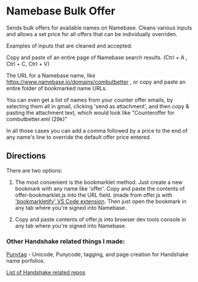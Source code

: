 # Namebase Bulk Offer
Sends bulk offers for available names on Namebase. Cleans various inputs and allows a set price for all offers that can be individually overriden.

Examples of inputs that are cleaned and accepted:

Copy and paste of an entire page of Namebase search results. (Ctrl + A , Ctrl + C, Ctrl + V)

The URL for a Namebase name, like https://www.namebase.io/domains/combutbetter , or copy and paste an entire folder of bookmarked name URLs.

You can even get a list of names from your counter offer emails, by selecting them all in gmail, clicking 'send as attachment', and then copy & pasting the attachment text, which would look like "Counteroffer for combutbetter.eml (29k)"

In all those cases you can add a comma followed by a price to the end of any name's line to override the default offer price entered.

## Directions
There are two options:

1. The most convenient is the bookmarklet method. Just create a new bookmark with any name like 'offer'. Copy and paste the contents of offer-bookmarklet.js into the URL field. (made from offer.js with ['bookmarkletify' VS Code extension](https://marketplace.visualstudio.com/items?itemName=saasan.bookmarkletify). Then just open the bookmark in any tab where you're signed into Namebase.
   
2. Copy and paste contents of offer.js into browser dev tools console in any tab where you're signed into Namebase.

### Other Handshake related things I made:
[Punytag](https://github.com/i1li/punytag) - Unicode, Punycode, tagging, and page creation for Handshake name porfolios.

[List of Handshake related repos](https://github.com/stars/i1li/lists/hns)
